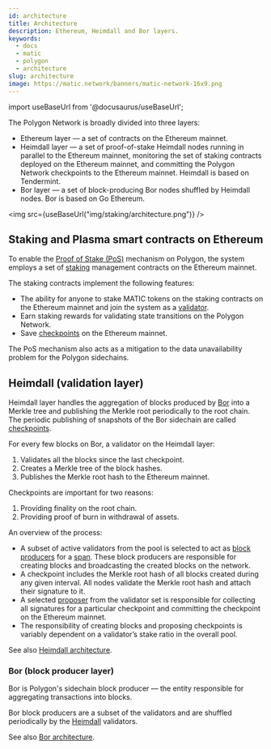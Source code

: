 ```yaml
---
id: architecture
title: Architecture
description: Ethereum, Heimdall and Bor layers.
keywords:
  - docs
  - matic
  - polygon
  - architecture
slug: architecture
image: https://matic.network/banners/matic-network-16x9.png
---
```

import useBaseUrl from '@docusaurus/useBaseUrl';

The Polygon Network is broadly divided into three layers:

* Ethereum layer — a set of contracts on the Ethereum mainnet.
* Heimdall layer — a set of proof-of-stake Heimdall nodes running in parallel to the Ethereum mainnet, monitoring the set of staking contracts deployed on the Ethereum mainnet, and committing the Polygon Network checkpoints to the Ethereum mainnet. Heimdall is based on Tendermint.
* Bor layer — a set of block-producing Bor nodes shuffled by Heimdall nodes. Bor is based on Go Ethereum.

<img src={useBaseUrl("img/staking/architecture.png")} />

## Staking and Plasma smart contracts on Ethereum

To enable the [Proof of Stake (PoS)](../polygon-basics/what-is-proof-of-stake) mechanism on Polygon, the system employs a set of [staking](../glossary#staking) management contracts on the Ethereum mainnet.

The staking contracts implement the following features:

* The ability for anyone to stake MATIC tokens on the staking contracts on the Ethereum mainnet and join the system as a [validator](../glossary#validator).
* Earn staking rewards for validating state transitions on the Polygon Network.
* Save [checkpoints](../glossary#checkpoint-transaction) on the Ethereum mainnet.

The PoS mechanism also acts as a mitigation to the data unavailability problem for the Polygon sidechains.

## Heimdall (validation layer)

Heimdall layer handles the aggregation of blocks produced by [Bor](../glossary#bor) into a Merkle tree and publishing the Merkle root periodically to the root chain. The periodic publishing of snapshots of the Bor sidechain are called [checkpoints](../glossary#checkpoint-transaction).

For every few blocks on Bor, a validator on the Heimdall layer:

1. Validates all the blocks since the last checkpoint.
2. Creates a Merkle tree of the block hashes.
3. Publishes the Merkle root hash to the Ethereum mainnet.

Checkpoints are important for two reasons:

1. Providing finality on the root chain.
2. Providing proof of burn in withdrawal of assets.

An overview of the process:

* A subset of active validators from the pool is selected to act as [block producers](../glossary#block-producer) for a [span](../glossary#span). These block producers are responsible for creating blocks and broadcasting the created blocks on the network.
* A checkpoint includes the Merkle root hash of all blocks created during any given interval. All nodes validate the Merkle root hash and attach their signature to it.
* A selected [proposer](../glossary#proposer) from the validator set is responsible for collecting all signatures for a particular checkpoint and committing the checkpoint on the Ethereum mainnet.
* The responsibility of creating blocks and proposing checkpoints is variably dependent on a validator’s stake ratio in the overall pool.

See also [Heimdall architecture](../../pos/heimdall/overview).

### Bor (block producer layer)

Bor is Polygon's sidechain block producer — the entity responsible for aggregating transactions into blocks.

Bor block producers are a subset of the validators and are shuffled periodically by the [Heimdall](../glossary#heimdall) validators.

See also [Bor architecture](../../pos/bor/overview).
